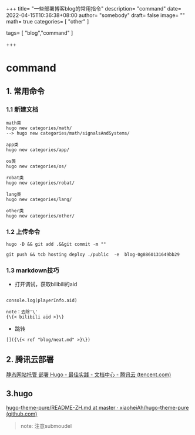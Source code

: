 +++
title= "一些部署博客blog的常用指令"
description= "command"
date= 2022-04-15T10:36:38+08:00
author= "somebody"
draft= false
image= "" 
math= true
categories= [
    "other"
]

tags=  [
    "blog","command"
]

+++



# command

## 1. 常用命令

### 1.1 新建文档

~~~shell
math类
hugo new categories/math/
--> hugo new categories/math/signalsAndSystems/

app类
hugo new categories/app/

os类
hugo new categories/os/

robat类
hugo new categories/robat/

lang类
hugo new categories/lang/

other类
hugo new categories/other/
~~~



### 1.2 上传命令

~~~
hugo -D && git add .&&git commit -m ""

git push && tcb hosting deploy ./public  -e  blog-0g8860131649bb29
~~~

### 1.3 markdown技巧

- 打开调试，获取bilibili的aid

~~~shell

console.log(playerInfo.aid)

note：去除'\'
{\{< bilibili aid >}\}
~~~

- 跳转
~~~shell
[]({\{< ref "blog/neat.md" >}\})
~~~



## 2. 腾讯云部署

[静态网站托管 部署 Hugo - 最佳实践 - 文档中心 - 腾讯云 (tencent.com)](https://cloud.tencent.com/document/product/1210/43389)

## 3.hugo



[hugo-theme-pure/README-ZH.md at master · xiaoheiAh/hugo-theme-pure (github.com)](https://github.com/xiaoheiAh/hugo-theme-pure/blob/master/README-ZH.md)

> note: 注意submoudel